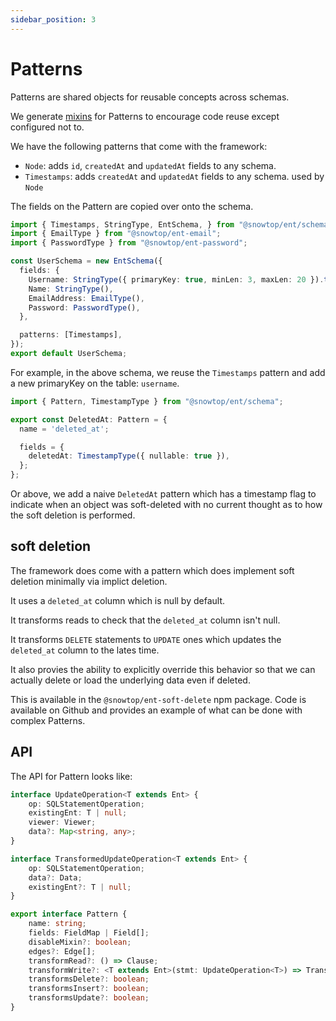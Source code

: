 ```yaml
---
sidebar_position: 3
---
```


# Patterns

Patterns are shared objects for reusable concepts across schemas.

We generate [mixins](https://www.typescriptlang.org/docs/handbook/mixins.html) for Patterns to encourage code reuse except configured not to.

We have the following patterns that come with the framework:

* `Node`: adds `id`,  `createdAt` and `updatedAt` fields to any schema.
* `Timestamps`: adds `createdAt` and `updatedAt` fields to any schema. used by `Node`

The fields on the Pattern are copied over onto the schema.

```ts title="src/schema/user_schema.ts"
import { Timestamps, StringType, EntSchema, } from "@snowtop/ent/schema"; 
import { EmailType } from "@snowtop/ent-email"; 
import { PasswordType } from "@snowtop/ent-password"; 

const UserSchema = new EntSchema({
  fields: {
    Username: StringType({ primaryKey: true, minLen: 3, maxLen: 20 }).toLowerCase().trim(),
    Name: StringType(),
    EmailAddress: EmailType(),
    Password: PasswordType(),
  }, 

  patterns: [Timestamps], 
}); 
export default UserSchema; 

```

For example, in the above schema, we reuse the `Timestamps` pattern and add a new primaryKey on the table: `username`.

```ts title="src/pattern/deleted_at.ts"
import { Pattern, TimestampType } from "@snowtop/ent/schema";

export const DeletedAt: Pattern = {
  name = 'deleted_at';

  fields = {
    deletedAt: TimestampType({ nullable: true }),
  };
};
```

Or above, we add a naive `DeletedAt` pattern which has a timestamp flag to indicate when an object was soft-deleted with no current thought as to how the soft deletion is performed.

## soft deletion

The framework does come with a pattern which does implement soft deletion minimally via implict deletion.

It uses a `deleted_at` column which is null by default.

It transforms reads to check that the `deleted_at` column isn't null.

It transforms `DELETE` statements to `UPDATE` ones which updates the `deleted_at` column to the lates time.

It also provies the ability to explicitly override this behavior so that we can actually delete or load the underlying data even if deleted.

This is available in the `@snowtop/ent-soft-delete` npm package. Code is available on Github and provides an example of what can be done with complex Patterns.

## API

The API for Pattern looks like:

```ts
interface UpdateOperation<T extends Ent> {
    op: SQLStatementOperation;
    existingEnt: T | null;
    viewer: Viewer;
    data?: Map<string, any>;
}

interface TransformedUpdateOperation<T extends Ent> {
    op: SQLStatementOperation;
    data?: Data;
    existingEnt?: T | null;
}

export interface Pattern {
    name: string;
    fields: FieldMap | Field[];
    disableMixin?: boolean;
    edges?: Edge[];
    transformRead?: () => Clause;
    transformWrite?: <T extends Ent>(stmt: UpdateOperation<T>) => TransformedUpdateOperation<T> | null;
    transformsDelete?: boolean;
    transformsInsert?: boolean;
    transformsUpdate?: boolean;
}
```